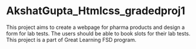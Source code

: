 # AkshatGupta_Htmlcss_gradedproj1
This project aims to create a webpage for pharma products and design a form for lab tests. The users should be able to book slots for their lab tests.
This project is a part of Great Learning FSD program.

